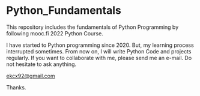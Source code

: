 # Python_Fundamentals

This repository includes the fundamentals of Python Programming by following mooc.fi 2022 Python Course.

I have started to Python programming since 2020. But, my learning process interrupted sometimes. From now on, I will write Python Code and projects regularly.
If you want to collaborate with me, please send me an e-mail. Do not hesitate to ask anything.

ekcx92@gmail.com

Thanks.
